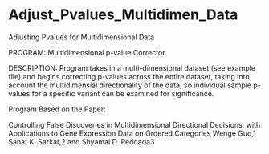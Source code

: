 # Adjust_Pvalues_Multidimen_Data
Adjusting Pvalues for Multidimensional Data 

PROGRAM: Multidimensional p-value Corrector

DESCRIPTION: Program takes in a multi-dimensional dataset (see example file)
and begins correcting p-values across the entire dataset, taking into account
the multidimensial directionality of the data, so individual sample p-values for
a specific variant can be examined for significance. 

Program Based on the Paper:

Controlling False Discoveries in Multidimensional Directional
Decisions, with Applications to Gene Expression Data
on Ordered Categories
Wenge Guo,1 Sanat K. Sarkar,2 and Shyamal D. Peddada3
